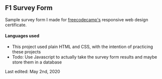 ## F1 Survey Form
Sample survey form I made for [freecodecamp's](https://www.freecodecamp.org/) responsive web design certificate.

#### Languages used

- This project used plain HTML and CSS, with the intention of practicing these projects
- Todo: Use Javascript to actually take the survey form results and maybe store them in a database

Last edited: May 2nd, 2020


